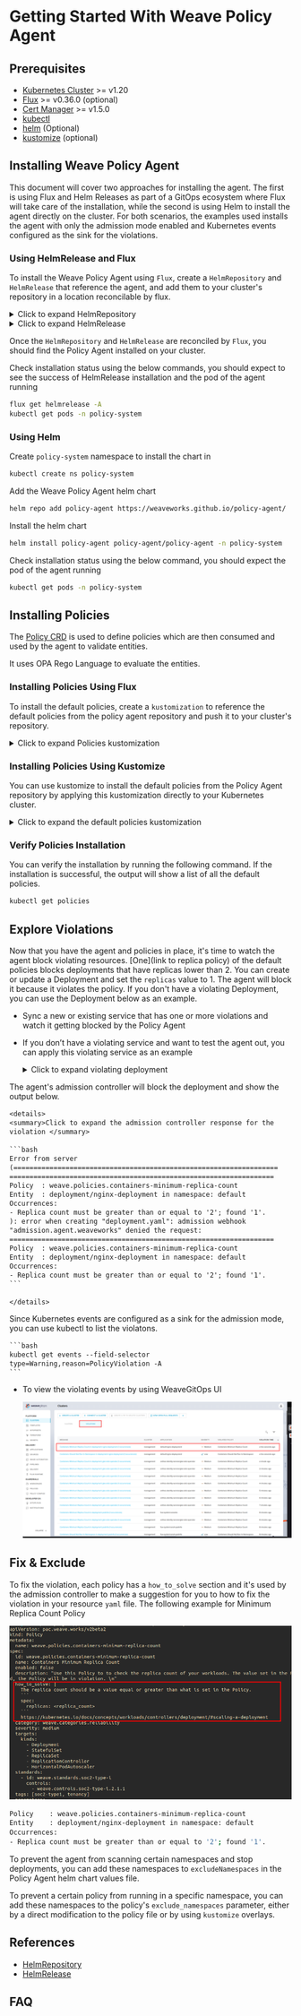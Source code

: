 # Getting Started With Weave Policy Agent

## Prerequisites

- [Kubernetes Cluster](https://kubernetes.io/) >= v1.20
- [Flux](https://fluxcd.io/flux/installation/) >= v0.36.0 (optional)
- [Cert Manager](https://cert-manager.io/docs/installation/) >= v1.5.0
- [kubectl](https://kubernetes.io/docs/tasks/tools/#kubectl)
- [helm](https://helm.sh/docs/intro/install/) (Optional)
- [kustomize](https://kubectl.docs.kubernetes.io/installation/kustomize/) (optional)

## Installing Weave Policy Agent

This document will cover two approaches for installing the agent. The first is using Flux and Helm Releases as part of a GitOps ecosystem where Flux will take care of the installation, while the second is using Helm to install the agent directly on the cluster.
For both scenarios, the examples used installs the agent with only the admission mode enabled and Kubernetes events configured as the sink for the violations. 

### Using HelmRelease and Flux

To install the Weave Policy Agent using `Flux`, create a `HelmRepository` and `HelmRelease` that reference the agent, and add them to your cluster's repository in a location reconcilable by flux. 

<details>
  <summary>Click to expand HelmRepository </summary>

```yaml
apiVersion: source.toolkit.fluxcd.io/v1beta2
kind: HelmRepository
metadata:
creationTimestamp: null
name: policy-agent
namespace: flux-system
spec:
interval: 1m0s
timeout: 1m0s
url: https://weaveworks.github.io/policy-agent/
status: {}
```
</details>

<details>
  <summary>Click to expand HelmRelease </summary>

```yaml
apiVersion: helm.toolkit.fluxcd.io/v2beta1
kind: HelmRelease
metadata:
  name: policy-agent
  namespace: flux-system
spec:
  chart:
    spec:
      chart: policy-agent
      sourceRef:
        apiVersion: source.toolkit.fluxcd.io/v1beta2
        kind: HelmRepository
        name: policy-agent
        namespace: flux-system
      version: 2.3.0
  interval: 10m0s
  targetNamespace: policy-system
  values:
    caCertificate: ""
    certificate: ""
    config:
      accountId: ""
      admission:
        enabled: true
        sinks:
          k8sEventsSink:
            enabled: true
      audit:
        enabled: false
      clusterId: ""
    excludeNamespaces:
    - kube-system
    failurePolicy: Fail
    image: weaveworks/policy-agent
    key: ""
    persistence:
      enabled: false
    useCertManager: true
status: {}
```
</details>

Once the `HelmRepository` and `HelmRelease` are reconciled by `Flux`, you should find the Policy Agent installed on your cluster.

Check installation status using the below commands, you should expect to see the success of HelmRelease installation and the pod of the agent running

```bash
flux get helmrelease -A
kubectl get pods -n policy-system
```

### Using Helm

Create `policy-system` namespace to install the chart in

  ```bash
  kubectl create ns policy-system
  ```

Add the Weave Policy Agent helm chart

  ```bash
  helm repo add policy-agent https://weaveworks.github.io/policy-agent/
  ```

Install the helm chart

  ```bash
  helm install policy-agent policy-agent/policy-agent -n policy-system
  ```

Check installation status using the below command, you should expect the pod of the agent running

```bash
kubectl get pods -n policy-system
```

## Installing Policies

The [Policy CRD](../helm/crds/pac.weave.works_policies.yaml) is used to define policies which are then consumed and used by the agent to validate entities.

It uses OPA Rego Language to evaluate the entities.

### Installing Policies Using Flux

To install the default policies, create a `kustomization` to reference the default policies from the policy agent repository and push it to your cluster's repository.

<details>
  <summary>Click to expand Policies kustomization </summary>

```yaml
apiVersion: source.toolkit.fluxcd.io/v1
kind: GitRepository
metadata:
  name: policies
  namespace: default
spec:
  interval: 5m
  url: https://github.com/weaveworks/policy-agent/
  ref:
    branch: open-source-policy-agent # TODO: change to master
---
apiVersion: kustomize.toolkit.fluxcd.io/v1
kind: Kustomization
metadata:
  name: policies
  namespace: default
spec:
  interval: 10m
  targetNamespace: default
  sourceRef:
    kind: GitRepository
    name: policies
  path: "./policies"
  prune: true
  timeout: 1m
```
</details>

### Installing Policies Using Kustomize

You can use kustomize to install the default policies from the Policy Agent repository by applying this kustomization directly to your Kubernetes cluster.

<details>
  <summary>Click to expand the default policies kustomization </summary>

```yaml
apiVersion: kustomize.config.k8s.io/v1beta1
kind: Kustomization
resources:
- github.com/weaveworks/policy-agent/policies
```

</details>

### Verify Policies Installation

You can verify the installation by running the following command. If the installation is successful, the output will show a list of all the default policies.

```bash
kubectl get policies
```

## Explore Violations
Now that you have the agent and policies in place, it's time to watch the agent block violating resources. [One](link to replica policy) of the default policies blocks deployments that have replicas lower than 2. 
You can create or update a Deployment and set the `replicas` value to 1. The agent will block it because it violates the policy.
If you don't have a violating Deployment, you can use the Deployment below as an example.
- Sync a new or existing service that has one or more violations and watch it getting blocked by the Policy Agent 
- If you don’t have a violating service and want to test the agent out, you can apply this violating service as an example

    <details>
    <summary>Click to expand violating deployment </summary>

    ```yaml
    apiVersion: apps/v1
    kind: Deployment
    metadata:
    name: nginx-deployment
    namespace: default
    labels:
        app: nginx
    spec:
    replicas: 1
    selector:
        matchLabels:
        app: nginx
    template:
        metadata:
        labels:
            app: nginx
        spec:
        containers:
        - name: nginx
            image: nginx:1.14.2
            ports:
            - containerPort: 80
    ```

    </details>

The agent's admission controller will block the deployment and show the output below.

    <details>
    <summary>Click to expand the admission controller response for the violation </summary>

    ```bash
    Error from server (==================================================================
    ==================================================================
    Policy	: weave.policies.containers-minimum-replica-count
    Entity	: deployment/nginx-deployment in namespace: default
    Occurrences:
    - Replica count must be greater than or equal to '2'; found '1'.
    ): error when creating "deployment.yaml": admission webhook "admission.agent.weaveworks" denied the request: 
    ==================================================================
    Policy	: weave.policies.containers-minimum-replica-count
    Entity	: deployment/nginx-deployment in namespace: default
    Occurrences:
    - Replica count must be greater than or equal to '2'; found '1'.
    ```

    </details>

Since Kubernetes events are configured as a sink for the admission mode, you can use kubectl to list the violatons.

    ```bash
    kubectl get events --field-selector type=Warning,reason=PolicyViolation -A
    ```

- To view the violating events by using WeaveGitOps UI

    ![WeaveGitOps UI](imgs/violations.png)

## Fix & Exclude

To fix the violation, each policy has a `how_to_solve` section and it's used by the admission controller to make a suggestion for you to how to fix the violation in your resource `yaml` file. The following example for Minimum Replica Count Policy
  
  ![how to solve](./imgs/how-to-solve.png)

  ```bash
  Policy	: weave.policies.containers-minimum-replica-count
  Entity	: deployment/nginx-deployment in namespace: default
  Occurrences:
  - Replica count must be greater than or equal to '2'; found '1'.
  ```

To prevent the agent from scanning certain namespaces and stop deployments, you can add these namespaces to `excludeNamespaces` in the Policy Agent helm chart values file.

To prevent a certain policy from running in a specific namespace, you can add these namespaces to the policy's `exclude_namespaces` parameter, either by a direct modification to the policy file or by using `kustomize` overlays.

## References

- [HelmRepository](https://fluxcd.io/flux/components/source/helmrepositories/)
- [HelmRelease](https://fluxcd.io/flux/components/helm/helmreleases/)

## FAQ
